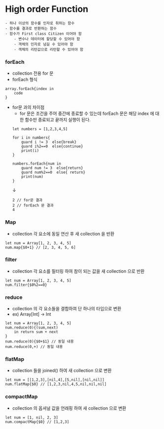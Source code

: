 # High order Function
```
- 하나 이상의 함수를 인자로 취하는 함수
- 함수를 결과로 반환하는 함수
- 함수가 First class Citizen 이어야 함
	- 변수나 데이터에 할당할 수 있어야 함
	- 객체의 인자로 넘길 수 있어야 함
	- 객체의 리턴값으로 리턴할 수 있어야 함
```

### forEach
- collection 전용 for 문
- forEach 형식
```
array.forEach{index in
	code
}
```
- for문 과의 차이점
	- for 문은 조건을 주어 중간에 종료할 수 있는데 forEach 문은 해당 index 에 대한 함수만 종료되고 끝까지 실행이 된다.
	```
	let numbers = [1,2,3,4,5]

	for i in numbers{
		guard i != 3  else{break}
		guard i%2==0  else{continue}
		print(i)
	}
	
	numbers.forEach{num in
		guard num != 3  else{return}
		guard num%2==0  else{ return}
		print(num)
	}
	```
	↓
	```
	2 // for문 결과
	2 // forEach 문 결과
	4
	```
### Map
- collection 각 요소에 동일 연산 후 새 collection 을 반환
```
let num = Array[1, 2, 3, 4, 5]
num.map{$0+1} // [2, 3, 4, 5, 6]
```
### filter
- collection 각 요소를 필터링 하여 참이 되는 값을 새 collection 으로 반환
```
let num = Array[1, 2, 3, 4, 5]
num.filter{$0%2==0}
```

### reduce
- collection 의 각 요소들을 결합하여 단 하나의 타입으로 변환
- ex) Array[Int] → Int
```
let num = Array[1, 2, 3, 4, 5]
num.reduce(0){(sum,next)  
	in return sum + next
}
num.reduce(0){$0+$1} // 동일 내용
num.reduce(0,+) // 동일 내용
```

### flatMap
- collection 들을 joined() 하여 새 collection 으로 변환
```
let num = [[1,2,3],[nil,4],[5,nil],[nil,nil]]
num.flatMap{$0} // [1,2,3,nil,4,5,nil,nil,nil]
```


### compactMap
- collection 의 옵셔널 값을 언래핑 하여 새 collection 으로 변환
```
let num = [1, nil, 2, 3]
num.compactMap{$0} // [1,2,3]
```
